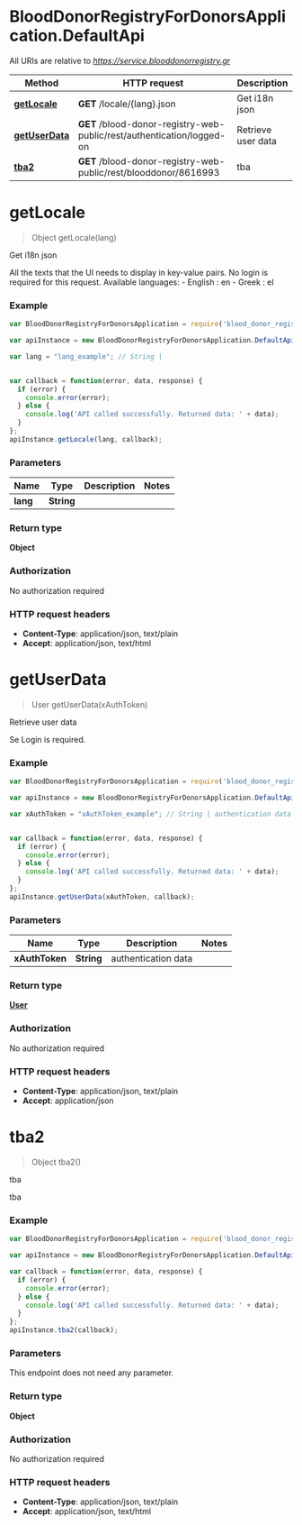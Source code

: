 # BloodDonorRegistryForDonorsApplication.DefaultApi

All URIs are relative to *https://service.blooddonorregistry.gr*

Method | HTTP request | Description
------------- | ------------- | -------------
[**getLocale**](DefaultApi.md#getLocale) | **GET** /locale/{lang}.json | Get i18n json
[**getUserData**](DefaultApi.md#getUserData) | **GET** /blood-donor-registry-web-public/rest/authentication/logged-on | Retrieve user data
[**tba2**](DefaultApi.md#tba2) | **GET** /blood-donor-registry-web-public/rest/blooddonor/8616993 | tba


<a name="getLocale"></a>
# **getLocale**
> Object getLocale(lang)

Get i18n json

All the texts that the UI needs to display in key-value pairs.  No login is required for this request.  Available languages:  - English : en - Greek : el 

### Example
```javascript
var BloodDonorRegistryForDonorsApplication = require('blood_donor_registry_for_donors_application');

var apiInstance = new BloodDonorRegistryForDonorsApplication.DefaultApi();

var lang = "lang_example"; // String | 


var callback = function(error, data, response) {
  if (error) {
    console.error(error);
  } else {
    console.log('API called successfully. Returned data: ' + data);
  }
};
apiInstance.getLocale(lang, callback);
```

### Parameters

Name | Type | Description  | Notes
------------- | ------------- | ------------- | -------------
 **lang** | **String**|  | 

### Return type

**Object**

### Authorization

No authorization required

### HTTP request headers

 - **Content-Type**: application/json, text/plain
 - **Accept**: application/json, text/html

<a name="getUserData"></a>
# **getUserData**
> User getUserData(xAuthToken)

Retrieve user data

Se Login is required. 

### Example
```javascript
var BloodDonorRegistryForDonorsApplication = require('blood_donor_registry_for_donors_application');

var apiInstance = new BloodDonorRegistryForDonorsApplication.DefaultApi();

var xAuthToken = "xAuthToken_example"; // String | authentication data


var callback = function(error, data, response) {
  if (error) {
    console.error(error);
  } else {
    console.log('API called successfully. Returned data: ' + data);
  }
};
apiInstance.getUserData(xAuthToken, callback);
```

### Parameters

Name | Type | Description  | Notes
------------- | ------------- | ------------- | -------------
 **xAuthToken** | **String**| authentication data | 

### Return type

[**User**](User.md)

### Authorization

No authorization required

### HTTP request headers

 - **Content-Type**: application/json, text/plain
 - **Accept**: application/json

<a name="tba2"></a>
# **tba2**
> Object tba2()

tba

tba

### Example
```javascript
var BloodDonorRegistryForDonorsApplication = require('blood_donor_registry_for_donors_application');

var apiInstance = new BloodDonorRegistryForDonorsApplication.DefaultApi();

var callback = function(error, data, response) {
  if (error) {
    console.error(error);
  } else {
    console.log('API called successfully. Returned data: ' + data);
  }
};
apiInstance.tba2(callback);
```

### Parameters
This endpoint does not need any parameter.

### Return type

**Object**

### Authorization

No authorization required

### HTTP request headers

 - **Content-Type**: application/json, text/plain
 - **Accept**: application/json, text/html

